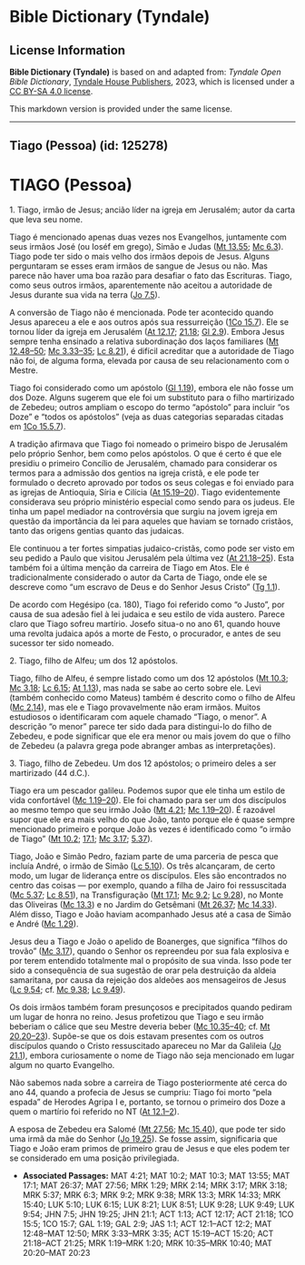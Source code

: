 # Bible Dictionary (Tyndale)

## License Information

**Bible Dictionary (Tyndale)** is based on and adapted from: _Tyndale Open Bible Dictionary_, [Tyndale House Publishers](https://tyndaleopenresources.com/), 2023, which is licensed under a [CC BY-SA 4.0 license](https://creativecommons.org/licenses/by-sa/4.0/legalcode.en).

This markdown version is provided under the same license.



--------------------------------

## Tiago (Pessoa) (id: 125278)

TIAGO (Pessoa)
==============

1\. Tiago, irmão de Jesus; ancião líder na igreja em Jerusalém; autor da carta que leva seu nome.

Tiago é mencionado apenas duas vezes nos Evangelhos, juntamente com seus irmãos José (ou Ioséf em grego), Simão e Judas ([Mt 13\.55](https://ref.ly/Matt13:55); [Mc 6\.3](https://ref.ly/Mark6:3)). Tiago pode ter sido o mais velho dos irmãos depois de Jesus. Alguns perguntaram se esses eram irmãos de sangue de Jesus ou não. Mas parece não haver uma boa razão para desafiar o fato das Escrituras. Tiago, como seus outros irmãos, aparentemente não aceitou a autoridade de Jesus durante sua vida na terra ([Jo 7\.5](https://ref.ly/John7:5)).

A conversão de Tiago não é mencionada. Pode ter acontecido quando Jesus apareceu a ele e aos outros após sua ressurreição ([1Co 15\.7](https://ref.ly/1Cor15:7)). Ele se tornou líder da igreja em Jerusalém ([At 12\.17](https://ref.ly/Acts12:17); [21\.18](https://ref.ly/Acts21:18); [Gl 2\.9](https://ref.ly/Gal2:9)). Embora Jesus sempre tenha ensinado a relativa subordinação dos laços familiares ([Mt 12\.48–50](https://ref.ly/Matt12:48-Matt12:50); [Mc 3\.33–35](https://ref.ly/Mark3:33-Mark3:35); [Lc 8\.21](https://ref.ly/Luke8:21)), é difícil acreditar que a autoridade de Tiago não foi, de alguma forma, elevada por causa de seu relacionamento com o Mestre.

Tiago foi considerado como um apóstolo ([Gl 1\.19](https://ref.ly/Gal1:19)), embora ele não fosse um dos Doze. Alguns sugerem que ele foi um substituto para o filho martirizado de Zebedeu; outros ampliam o escopo do termo “apóstolo” para incluir “os Doze” e “todos os apóstolos” (veja as duas categorias separadas citadas em [1Co 15\.5,7](https://ref.ly/1Cor15:5)).

A tradição afirmava que Tiago foi nomeado o primeiro bispo de Jerusalém pelo próprio Senhor, bem como pelos apóstolos. O que é certo é que ele presidiu o primeiro Concílio de Jerusalém, chamado para considerar os termos para a admissão dos gentios na igreja cristã, e ele pode ter formulado o decreto aprovado por todos os seus colegas e foi enviado para as igrejas de Antioquia, Síria e Cilícia ([At 15\.19–20](https://ref.ly/Acts15:19-Acts15:20)). Tiago evidentemente considerava seu próprio ministério especial como sendo para os judeus. Ele tinha um papel mediador na controvérsia que surgiu na jovem igreja em questão da importância da lei para aqueles que haviam se tornado cristãos, tanto das origens gentias quanto das judaicas.

Ele continuou a ter fortes simpatias judaico\-cristãs, como pode ser visto em seu pedido a Paulo que visitou Jerusalém pela última vez ([At 21\.18–25](https://ref.ly/Acts21:18-Acts21:25)). Esta também foi a última menção da carreira de Tiago em Atos. Ele é tradicionalmente considerado o autor da Carta de Tiago, onde ele se descreve como “um escravo de Deus e do Senhor Jesus Cristo” ([Tg 1\.1](https://ref.ly/Jas1:1)).

De acordo com Hegésipo (ca. 180\), Tiago foi referido como “o Justo”, por causa de sua adesão fiel à lei judaica e seu estilo de vida austero. Parece claro que Tiago sofreu martírio. Josefo situa\-o no ano 61, quando houve uma revolta judaica após a morte de Festo, o procurador, e antes de seu sucessor ter sido nomeado.

2\. Tiago, filho de Alfeu; um dos 12 apóstolos.

Tiago, filho de Alfeu, é sempre listado como um dos 12 apóstolos ([Mt 10\.3](https://ref.ly/Matt10:3); [Mc 3\.18](https://ref.ly/Mark3:18); [Lc 6\.15](https://ref.ly/Luke6:15); [At 1\.13](https://ref.ly/Acts1:13)), mas nada se sabe ao certo sobre ele. Levi (também conhecido como Mateus) também é descrito como o filho de Alfeu ([Mc 2\.14](https://ref.ly/Mark2:14)), mas ele e Tiago provavelmente não eram irmãos. Muitos estudiosos o identificaram com aquele chamado “Tiago, o menor”. A descrição “o menor” parece ter sido dada para distingui\-lo do filho de Zebedeu, e pode significar que ele era menor ou mais jovem do que o filho de Zebedeu (a palavra grega pode abranger ambas as interpretações).

3\. Tiago, filho de Zebedeu. Um dos 12 apóstolos; o primeiro deles a ser martirizado (44 d.C.).

Tiago era um pescador galileu. Podemos supor que ele tinha um estilo de vida confortável ([Mc 1\.19–20](https://ref.ly/Mark1:19-Mark1:20)). Ele foi chamado para ser um dos discípulos ao mesmo tempo que seu irmão João ([Mt 4\.21](https://ref.ly/Matt4:21); [Mc 1\.19–20](https://ref.ly/Mark1:19-Mark1:20)). É razoável supor que ele era mais velho do que João, tanto porque ele é quase sempre mencionado primeiro e porque João às vezes é identificado como “o irmão de Tiago” ([Mt 10\.2](https://ref.ly/Matt10:2); [17\.1](https://ref.ly/Matt17:1); [Mc 3\.17](https://ref.ly/Mark3:17); [5\.37](https://ref.ly/Mark5:37)).

Tiago, João e Simão Pedro, faziam parte de uma parceria de pesca que incluía André, o irmão de Simão ([Lc 5\.10](https://ref.ly/Luke5:10)). Os três alcançaram, de certo modo, um lugar de liderança entre os discípulos. Eles são encontrados no centro das coisas — por exemplo, quando a filha de Jairo foi ressuscitada ([Mc 5\.37](https://ref.ly/Mark5:37); [Lc 8\.51](https://ref.ly/Luke8:51)), na Transfiguração ([Mt 17\.1](https://ref.ly/Matt17:1); [Mc 9\.2](https://ref.ly/Mark9:2); [Lc 9\.28](https://ref.ly/Luke9:28)), no Monte das Oliveiras ([Mc 13\.3](https://ref.ly/Mark13:3)) e no Jardim do Getsêmani ([Mt 26\.37](https://ref.ly/Matt26:37); [Mc 14\.33](https://ref.ly/Mark14:33)). Além disso, Tiago e João haviam acompanhado Jesus até a casa de Simão e André ([Mc 1\.29](https://ref.ly/Mark1:29)).

Jesus deu a Tiago e João o apelido de Boanerges, que significa “filhos do trovão” ([Mc 3\.17](https://ref.ly/Mark3:17)), quando o Senhor os repreendeu por sua fala explosiva e por terem entendido totalmente mal o propósito de sua vinda. Isso pode ter sido a consequência de sua sugestão de orar pela destruição da aldeia samaritana, por causa da rejeição dos aldeões aos mensageiros de Jesus ([Lc 9\.54](https://ref.ly/Luke9:54); cf. [Mc 9\.38](https://ref.ly/Mark9:38); [Lc 9\.49](https://ref.ly/Luke9:49)).

Os dois irmãos também foram presunçosos e precipitados quando pediram um lugar de honra no reino. Jesus profetizou que Tiago e seu irmão beberiam o cálice que seu Mestre deveria beber ([Mc 10\.35–40](https://ref.ly/Mark10:35-Mark10:40); cf. [Mt 20\.20–23](https://ref.ly/Matt20:20-Matt20:23)). Supõe\-se que os dois estavam presentes com os outros discípulos quando o Cristo ressuscitado apareceu no Mar da Galileia ([Jo 21\.1](https://ref.ly/John21:1)), embora curiosamente o nome de Tiago não seja mencionado em lugar algum no quarto Evangelho.

Não sabemos nada sobre a carreira de Tiago posteriormente até cerca do ano 44, quando a profecia de Jesus se cumpriu: Tiago foi morto “pela espada” de Herodes Agripa I e, portanto, se tornou o primeiro dos Doze a quem o martírio foi referido no NT ([At 12\.1–2](https://ref.ly/Acts12:1-Acts12:2)).

A esposa de Zebedeu era Salomé ([Mt 27\.56](https://ref.ly/Matt27:56); [Mc 15\.40](https://ref.ly/Mark15:40)), que pode ter sido uma irmã da mãe do Senhor ([Jo 19\.25](https://ref.ly/John19:25)). Se fosse assim, significaria que Tiago e João eram primos de primeiro grau de Jesus e que eles podem ter se considerado em uma posição privilegiada.

* **Associated Passages:** MAT 4:21; MAT 10:2; MAT 10:3; MAT 13:55; MAT 17:1; MAT 26:37; MAT 27:56; MRK 1:29; MRK 2:14; MRK 3:17; MRK 3:18; MRK 5:37; MRK 6:3; MRK 9:2; MRK 9:38; MRK 13:3; MRK 14:33; MRK 15:40; LUK 5:10; LUK 6:15; LUK 8:21; LUK 8:51; LUK 9:28; LUK 9:49; LUK 9:54; JHN 7:5; JHN 19:25; JHN 21:1; ACT 1:13; ACT 12:17; ACT 21:18; 1CO 15:5; 1CO 15:7; GAL 1:19; GAL 2:9; JAS 1:1; ACT 12:1–ACT 12:2; MAT 12:48–MAT 12:50; MRK 3:33–MRK 3:35; ACT 15:19–ACT 15:20; ACT 21:18–ACT 21:25; MRK 1:19–MRK 1:20; MRK 10:35–MRK 10:40; MAT 20:20–MAT 20:23

